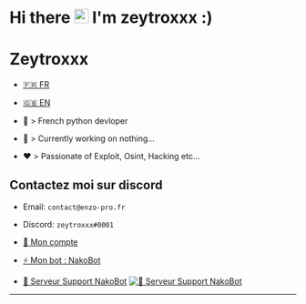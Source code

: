 <h1>Hi there <img src="https://media.giphy.com/media/hvRJCLFzcasrR4ia7z/giphy.gif" width="25px"> I'm zeytroxxx :) </h1>

# Zeytroxxx
- [🇫🇷 FR](https://github.com/zeytroxxx/Zeytroxxx/blob/README.md/README.md)  

- [🇬🇧 EN](https://github.com/zeytroxxx/Zeytroxxx/blob/README.md/README_EN.md)

- 🐍 > French python devloper
- 🔭 > Currently working on nothing...
- ❤️ > Passionate of Exploit, Osint, Hacking etc...

## Contactez moi sur discord
- Email: `contact@enzo-pro.fr`
- Discord: `zeytroxxx#0001`

- [👋 Mon compte](https://discord.com/users/752559885190824026)

- [⚡ Mon bot : NakoBot](https://discord.com/oauth2/authorize?client_id=801523961539330078&permissions=8&scope=bot)

- [💬 Serveur Support NakoBot](https://discord.com/invite/UNc9pUX8yd) [![💬 Serveur Support NakoBot](https://discord.com/api/guilds/831566848465174579/widget.png)](https://discord.com/invite/UNc9pUX8yd)
****
